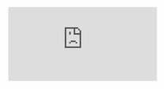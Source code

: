 <figure><embed src="https://wakatime.com/share/@167b1f64-4b84-4d61-82f6-b3673fc0f39e/7e1483b4-2647-4958-9ac3-1d14c106384b.svg"></embed></figure>